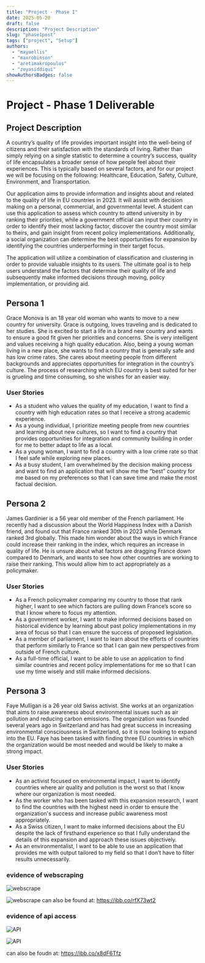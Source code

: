 ```yaml
---
title: "Project - Phase I"
date: 2025-05-20
draft: false
description: "Project Description"
slug: "phase1post"
tags: ["project", "Setup"]
authors:
  - "mayaellis"
  - "maxrobinson"
  - "aretimakropoulos"
  - "zoyasiddiqui"
showAuthorsBadges: false
---
```


# Project - Phase 1 Deliverable

## Project Description

A country’s quality of life provides important insight into the well-being of citizens and their satisfaction with the standards of living. Rather than simply relying on a single statistic to determine a country’s success, quality of life encapsulates a broader sense of how people feel about their experiences. This is typically based on several factors, and for our project we will be focusing on the following: Healthcare, Education, Safety, Culture, Environment, and Transportation.

Our application aims to provide information and insights about and related to the quality of life in EU countries in 2023. It will assist with decision making on a personal, commercial, and governmental level. A student can use this application to assess which country to attend university in by ranking their priorities, while a government official can input their country in order to identify their most lacking factor, discover the country most similar to theirs, and gain insight from recent policy implementations. Additionally, a social organization can determine the best opportunities for expansion by identifying the countries underperforming in their target focus.

The application will utilize a combination of classification and clustering in order to provide valuable insights to its users. The ultimate goal is to help users understand the factors that determine their quality of life and subsequently make informed decisions through moving, policy implementation, or providing aid.

## Persona 1

Grace Monova is an 18 year old woman who wants to move to a new country for university. Grace is outgoing, loves traveling and is dedicated to her studies. She is excited to start a life in a brand new country and wants to ensure a good fit given her priorities and concerns. She is very intelligent and values receiving a high quality education. Also, being a young woman living in a new place, she wants to find a country that is generally safe and has low crime rates. She cares about meeting people from different backgrounds and appreciates opportunities for integration in the country’s culture. The process of researching which EU country is best suited for her is grueling and time consuming, so she wishes for an easier way.

### User Stories

- As a student who values the quality of my education, I want to find a country with high education rates so that I receive a strong academic experience.
- As a young individual, I prioritize meeting people from new countries and learning about new cultures, so I want to find a country that provides opportunities for integration and community building in order for me to better adapt to life as a local.
- As a young woman, I want to find a country with a low crime rate so that I feel safe while exploring new places.
- As a busy student, I am overwhelmed by the decision making process and want to find an application that will show me the “best” country for me based on my preferences so that I can save time and make the most factual decision.

## Persona 2

James Gardinier is a 56 year old member of the French parliament. He recently had a discussion about the World Happiness Index with a Danish friend, and found out that France ranked 30th in 2023 while Denmark ranked 3rd globally. This made him wonder about the ways in which France could increase their ranking in the index, which requires an increase in quality of life. He is unsure about what factors are dragging France down compared to Denmark, and wants to see how other countries are working to raise their ranking. This would allow him to act appropriately as a policymaker.

### User Stories

- As a French policymaker comparing my country to those that rank higher, I want to see which factors are pulling down France’s score so that I know where to focus my attention.
- As a government worker, I want to make informed decisions based on historical evidence by learning about past policy implementations in my area of focus so that I can ensure the success of proposed legislation.
- As a member of parliament, I want to learn about the efforts of countries that perform similarly to France so that I can gain new perspectives from outside of French culture.
- As a full-time official, I want to be able to use an application to find similar countries and recent policy implementations for me so that I can use my time wisely and still make informed decisions.

## Persona 3

Faye Mulligan is a 26 year old Swiss activist. She works at an organization that aims to raise awareness about environmental issues such as air pollution and reducing carbon emissions. The organization was founded several years ago in Switzerland and has had great success in increasing environmental consciousness in Switzerland, so it is now looking to expand into the EU. Faye has been tasked with finding three EU countries in which the organization would be most needed and would be likely to make a strong impact.

### User Stories

- As an activist focused on environmental impact, I want to identify countries where air quality and pollution is the worst so that I know where our organization is most needed.
- As the worker who has been tasked with this expansion research, I want to find the countries with the highest need in order to ensure the organization's success and increase public awareness most appropriately.
- As a Swiss citizen, I want to make informed decisions about the EU despite the lack of firsthand experience so that I fully understand the details of this expansion and approach these issues objectively.
- As an environmentalist, I want to be able to use an application that provides me with output tailored to my field so that I don’t have to filter results unnecessarily.

### evidence of webscraping

![webscrape](https://ibb.co/rfX73wt2)

![webscrape](/webscrape_evidence.png)
can also be found at: https://ibb.co/rfX73wt2

### evidence of api access

![API](https://ibb.co/x8dF6Tfz)

![API](/api.png)

can also be foudn at: https://ibb.co/x8dF6Tfz
